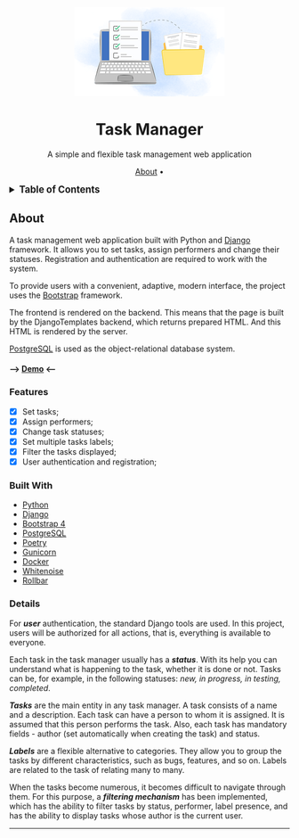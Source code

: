 <div align="center">

<img src="https://raw.githubusercontent.com/ivnvxd/ivnvxd/master/img/h_task_manager.png" alt="logo" width="270" height="auto" />
<h1>Task Manager</h1>

<p>
A simple and flexible task management web application
</p>

<p>

<a href="#about">About</a> •

</p>

</div>

<details><summary style="font-size:larger;"><b>Table of Contents</b></summary>

* [About](#about)
  * [Features](#features)
  * [Built With](#built-with)
  * [Details](#details)

</details>

## About

A task management web application built with Python and [Django](https://www.djangoproject.com/) framework. It allows you to set tasks, assign performers and change their statuses. Registration and authentication are required to work with the system.

To provide users with a convenient, adaptive, modern interface, the project uses the [Bootstrap](https://getbootstrap.com/) framework.

The frontend is rendered on the backend. This means that the page is built by the DjangoTemplates backend, which returns prepared HTML. And this HTML is rendered by the server.

[PostgreSQL](https://www.postgresql.org/) is used as the object-relational database system.

#### --> [Demo](https://stanley-ajax-tm.onrender.com/) <--

### Features

* [x] Set tasks;
* [x] Assign performers;
* [x] Change task statuses;
* [x] Set multiple tasks labels;
* [x] Filter the tasks displayed;
* [x] User authentication and registration;

### Built With

* [Python](https://www.python.org/)
* [Django](https://www.djangoproject.com/)
* [Bootstrap 4](https://getbootstrap.com/)
* [PostgreSQL](https://www.postgresql.org/)
* [Poetry](https://python-poetry.org/)
* [Gunicorn](https://gunicorn.org/)
* [Docker](https://www.docker.com/)
* [Whitenoise](http://whitenoise.evans.io/en/latest/)
* [Rollbar](https://rollbar.com/)

### Details

For **_user_** authentication, the standard Django tools are used. In this project, users will be authorized for all actions, that is, everything is available to everyone.

Each task in the task manager usually has a **_status_**. With its help you can understand what is happening to the task, whether it is done or not. Tasks can be, for example, in the following statuses: _new, in progress, in testing, completed_.

**_Tasks_** are the main entity in any task manager. A task consists of a name and a description. Each task can have a person to whom it is assigned. It is assumed that this person performs the task. Also, each task has mandatory fields - author (set automatically when creating the task) and status.

**_Labels_** are a flexible alternative to categories. They allow you to group the tasks by different characteristics, such as bugs, features, and so on. Labels are related to the task of relating many to many.

When the tasks become numerous, it becomes difficult to navigate through them. For this purpose, a **_filtering mechanism_** has been implemented, which has the ability to filter tasks by status, performer, label presence, and has the ability to display tasks whose author is the current user.

---
